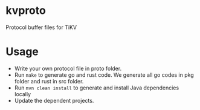 # kvproto
Protocol buffer files for TiKV

# Usage

+ Write your own protocol file in proto folder.
+ Run `make` to generate go and rust code. 
    We generate all go codes in pkg folder and rust in src folder.
+ Run `mvn clean install` to generate and install Java dependencies locally
+ Update the dependent projects.

